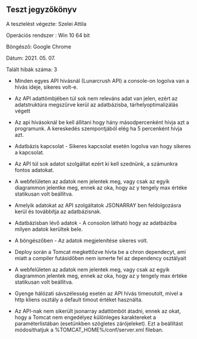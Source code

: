 ## Teszt jegyzőkönyv

A tesztelést végezte: Szelei Attila

Operációs rendszer : Win 10 64 bit 

Böngésző: Google Chrome

Dátum: 2021. 05. 07.

Talált hibák száma: 3

-   Minden egyes API hívásnál  (Lunarcrush API) a console-on logolva van a hívás ideje, sikeres volt-e. 

-   Az API adattömbjében túl sok nem releváns adat van jelen, ezért az adatstruktúra megszűrve kerül az adatbázisba, tárhelyoptimalizálás végett

- Az api hívásoknál be kell állítani hogy hány másodpercenként hívja azt a programunk. A kereskedés szempontjából elég ha 5 percenként hívja azt.

-   Adatbázis kapcsolat -  Sikeres kapcsolat esetén logolva van hogy sikeres a kapcsolat.

-   Az API túl sok adatot szolgáltat ezért ki kell szednünk, a számunkra fontos adatokat.

-   A webfelületen az adatok nem jelentek meg, vagy csak az egyik diagrammon jelentke meg, ennek az oka, hogy az y tengely max értéke statikusan volt beállítva.

- Amelyik adatokat az API szolgáltatok JSONARRAY ben feldolgozásra kerül és továbbítja az adatbázisnak.

-   Adatbázisban lévő adatok - A consolon látható hogy az adatbáziba milyen adatok kerültek bele. 

-   A böngészőben - Az adatok megjelenítése sikeres volt.

-   Deploy során a Tomcat megkettőzve hívta be a chron dependecyt, ami miatt a compiler futásidőben nem ismerte fel az dependency osztályait

-   A webfelületen az adatok nem jelentek meg, vagy csak az egyik diagrammon jelentek meg, ennek az oka, hogy az y tengely max értéke statikusan volt beállítva.

-   Gyenge hálózati sávszélesség esetén az API hívás timeoutolt, mivel a http kliens osztály a default timout értéket használta.

-   Az API-nak nem sikerült jsonarray adattömböt átadni, ennek az okat, hogy a Tomcat nem engedélyez különleges karaktereket a paraméterlistában (esetünkben szögletes zárójeleket). Ezt a beállítást módosíthatjuk a %TOMCAT_HOME%/conf/server.xml fileban.



